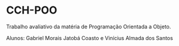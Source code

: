 # CCH-POO
Trabalho avaliativo da matéria de Programação Orientada a Objeto.

Alunos: Gabriel Morais Jatobá Coasto e Vinícius Almada dos Santos
